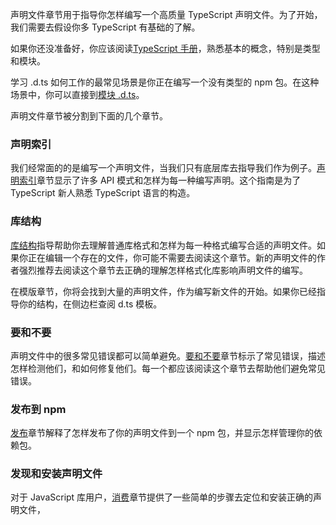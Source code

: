 声明文件章节用于指导你怎样编写一个高质量 TypeScript 声明文件。为了开始，我们需要去假设你多 TypeScript 有基础的了解。

如果你还没准备好，你应该阅读[TypeScript 手册]()，熟悉基本的概念，特别是类型和模块。

学习 .d.ts 如何工作的最常见场景是你正在编写一个没有类型的 npm 包。在这种场景中，你可以直接到[模块 .d.ts]()。

声明文件章节被分割到下面的几个章节。


### 声明索引

我们经常面的的是编写一个声明文件，当我们只有底层库去指导我们作为例子。[声明索引]()章节显示了许多 API 模式和怎样为每一种编写声明。这个指南是为了 TypeScript 新人熟悉 TypeScript 语言的构造。


### 库结构

[库结构]()指导帮助你去理解普通库格式和怎样为每一种格式编写合适的声明文件。如果你正在编辑一个存在的文件，你可能不需要去阅读这个章节。新的声明文件的作者强烈推荐去阅读这个章节去正确的理解怎样格式化库影响声明文件的编写。

在模版章节，你将会找到大量的声明文件，作为编写新文件的开始。如果你已经指导你的结构，在侧边栏查阅 d.ts 模板。

### 要和不要

声明文件中的很多常见错误都可以简单避免。[要和不要]()章节标示了常见错误，描述怎样检测他们，和如何修复他们。每一个都应该阅读这个章节去帮助他们避免常见错误。

### 发布到 npm

[发布]()章节解释了怎样发布了你的声明文件到一个 npm 包，并显示怎样管理你的依赖包。

### 发现和安装声明文件

对于 JavaScript 库用户，[消费]()章节提供了一些简单的步骤去定位和安装正确的声明文件，